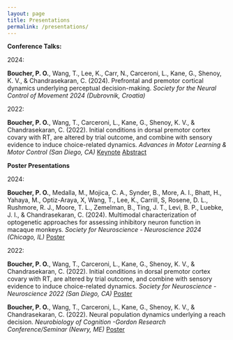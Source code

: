 ```yaml
---
layout: page
title: Presentations
permalink: /presentations/
---
```


**Conference Talks:**

2024:

**Boucher, P. O.**, Wang, T., Lee, K., Carr, N., Carceroni, L., Kane, G., Shenoy, K. V., &
Chandrasekaran, C. (2024). Prefrontal and premotor cortical dynamics underlying perceptual
decision-making. *Society for the Neural Control of Movement 2024 (Dubrovnik, Croatia)* 

2022: 

**Boucher, P. O.**, Wang, T., Carceroni, L., Kane, G., Shenoy, K. V., & Chandrasekaran, C. (2022). Initial conditions in dorsal premotor cortex covary with RT, are altered by trial outcome, and combine with sensory evidence to induce choice-related dynamics.  *Advances in Motor Learning & Motor Control (San Diego, CA)* 
[Keynote](/pdfs/Boucher2022_MLMCtalk.key) [Abstract](/pdfs/Boucher2022_MLMCabstract.pdf)

**Poster Presentations**

2024:

**Boucher, P. O.**, Medalla, M., Mojica, C. A., Synder, B., More, A. I., Bhatt, H., Yahaya,
M., Optiz-Araya, X, Wang, T., Lee, K., Carrill, S, Rosene, D. L., Rushmore, R. J.,
Moore, T. L., Zemelman, B., Ting, J. T., Levi, B. P., Luebke, J. I., & Chandrasekaran, C.
(2024). Multimodal characterization of optogenetic approaches for assessing inhibitory neuron
function in macaque monkeys. *Society for Neuroscience - Neuroscience 2024 (Chicago, IL)* [Poster]((/pdfs/SFN2024.tiff))

2022:

**Boucher, P. O.**, Wang, T., Carceroni, L., Kane, G., Shenoy, K. V., & Chandrasekaran, C. (2022). Initial conditions in dorsal premotor cortex covary with RT, are altered by trial outcome, and combine with sensory evidence to induce choice-related dynamics. *Society for Neuroscience*
*- Neuroscience 2022 (San Diego, CA)* [Poster](/pdfs/Boucher2022_SFNposter.pdf)

**Boucher, P. O.**, Wang, T., Carceroni, L., Kane, G., Shenoy, K. V., & Chandrasekaran, C. (2022). Neural population dynamics underlying a reach decision. *Neurobiology of Cognition -Gordon Research Conference/Seminar (Newry, ME)* [Poster](/pdfs/Boucher2022_GRS-GRC_Poster.pdf) 

